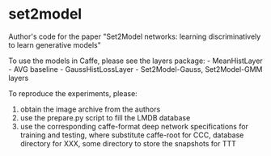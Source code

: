 # set2model
Author's code for the paper "Set2Model networks: learning discriminatively to learn generative models"

To use the models in Caffe, please see the layers package:
    - MeanHistLayer - AVG baseline
    - GaussHistLossLayer - Set2Model-Gauss, Set2Model-GMM layers

To reproduce the experiments, please:

 1) obtain the image archive from the authors
 2) use the prepare.py script to fill the LMDB database
 3) use the corresponding caffe-format deep network specifications for training and testing, where substitute caffe-root for CCC, database directory for XXX, some directory to store the snapshots for TTT